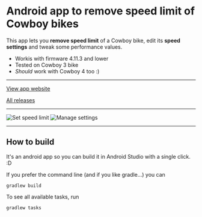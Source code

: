 # Android app to remove speed limit of Cowboy bikes

This app lets you **remove speed limit** of a Cowboy bike, edit its  **speed settings** and tweak some performance values. 

 - Workis with firmware 4.11.3 and lower
 - Tested on Cowboy 3 bike
 - *Should* work with Cowboy 4 too :)

---

[View app website](https://hackboymchack.github.io/bronco/)

[All releases](https://github.com/hackboyMcHack/bronco/releases)

---

![Set speed limit](https://hackboymchack.github.io/bronco/files/30-speedsetting.png) ![Manage settings](https://hackboymchack.github.io/bronco/files/30-settings.png)

---

## How to build

It's an android app so you can build it in Android Studio with a single click. :D

If you prefer the command line (and if you like gradle...) you can

    gradlew build

To see all available tasks, run

    gradlew tasks
